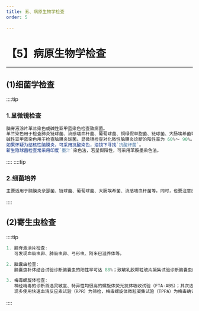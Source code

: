 ```yaml
---
title: 五、病原生物学检查
order: 5

---
```


# 【5】病原生物学检查

<kaodian :text="'临床检验基础记忆卡'" />

<!-- ###### 第十二章 脑脊液检验

> 临床检验基础 -->

<beitiL/>

---

## (1)细菌学检查

<son :text="'临床检验基础检验记忆卡'" text1="(1)细菌学检查" :textOption="[['相关专业知识','专业实践能力'],['了解','专业知识','专业实践能力'],['了解','专业知识','专业实践能力']]" />

::::tip

### 1.显微镜检查

```js
脑脊液涂片革兰染色或碱性亚甲蓝染色检查致病菌。
革兰染色用于检查肺炎链球菌、流感嗜血杆菌、葡萄球菌、铜绿假单胞菌、链球菌、大肠埃希菌等；
碱性亚甲蓝染色用于检查脑膜炎球菌。显微镜检查对化脓性脑膜炎诊断的阳性率为 60%～ 90%。
如果怀疑为结核性脑膜炎，可采用抗酸染色，油镜下寻找`抗酸杆菌`。
新生隐球菌检查常采用印度`墨汁`染色法，若呈假阳性，可采用苯胺墨染色法。

```

::::
::::tip

### 2.细菌培养

```js
主要适用于脑膜炎奈瑟菌、链球菌、葡萄球菌、大肠埃希菌、流感嗜血杆菌等。同时，也要注意厌氧菌、真菌的培养。
```

::::

## (2)寄生虫检查

<son :text="'临床检验基础检验记忆卡'" text1="(2)寄生虫检查" :textOption="[['相关专业知识','专业实践能力'],['了解','专业知识','专业实践能力'],['了解','专业知识','专业实践能力']]" />

::::tip

```js
1. 脑脊液涂片检查:
   可发现血吸虫卵、肺吸虫卵、弓形虫、阿米巴滋养体等。

2. 脑囊虫检查:
   脑囊虫补体结合试验诊断脑囊虫的阳性率可达 88%；致敏乳胶颗粒玻片凝集试验诊断脑囊虫的符合率为 90%；ELISA 法对诊断脑囊虫病具有高度的特异性。

3. 梅毒螺旋体检查:
   神经梅毒的诊断首选灵敏度、特异性均很高的螺旋体荧光抗体吸收试验（FTA-ABS）；其次选用性病研究实验室玻片试验（VDRL），其灵敏度为 50%～ 60%，特异性为 90%。
   现多使用快速血清反应素试验（RPR）为筛检，梅毒螺旋体微粒凝集试验（TPPA）为梅毒确诊试验。
```

::::
